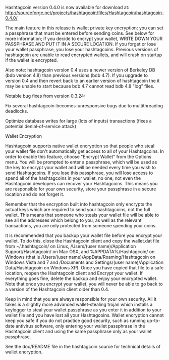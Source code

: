 Hashtagcoin version 0.4.0 is now available for download at:
http://sourceforge.net/projects/hashtagcoin/files/Hashtagcoin/hashtagcoin-0.4.0/

The main feature in this release is wallet private key encryption;
you can set a passphrase that must be entered before sending coins.
See below for more information; if you decide to encrypt your wallet,
WRITE DOWN YOUR PASSPHRASE AND PUT IT IN A SECURE LOCATION. If you
forget or lose your wallet passphrase, you lose your hashtagcoins.
Previous versions of hashtagcoin are unable to read encrypted wallets,
and will crash on startup if the wallet is encrypted.

Also note: hashtagcoin version 0.4 uses a newer version of Berkeley DB
(bdb version 4.8) than previous versions (bdb 4.7). If you upgrade
to version 0.4 and then revert back to an earlier version of hashtagcoin
the it may be unable to start because bdb 4.7 cannot read bdb 4.8
"log" files.


Notable bug fixes from version 0.3.24:

Fix several hashtagcoin-becomes-unresponsive bugs due to multithreading
deadlocks.

Optimize database writes for large (lots of inputs) transactions
(fixes a potential denial-of-service attack)


Wallet Encryption

Hashtagcoin supports native wallet encryption so that people who steal your
wallet file don't automatically get access to all of your Hashtagcoins.
In order to enable this feature, choose "Encrypt Wallet" from the
Options menu.  You will be prompted to enter a passphrase, which
will be used as the key to encrypt your wallet and will be needed
every time you wish to send Hashtagcoins.  If you lose this passphrase,
you will lose access to spend all of the hashtagcoins in your wallet,
no one, not even the Hashtagcoin developers can recover your Hashtagcoins.
This means you are responsible for your own security, store your
passphrase in a secure location and do not forget it.

Remember that the encryption built into hashtagcoin only encrypts the
actual keys which are required to send your hashtagcoins, not the full
wallet.  This means that someone who steals your wallet file will
be able to see all the addresses which belong to you, as well as the
relevant transactions, you are only protected from someone spending
your coins.

It is recommended that you backup your wallet file before you
encrypt your wallet.  To do this, close the Hashtagcoin client and
copy the wallet.dat file from ~/.hashtagcoin/ on Linux, /Users/(user
name)/Application Support/Hashtagcoin/ on Mac OSX, and %APPDATA%/Hashtagcoin/
on Windows (that is /Users/(user name)/AppData/Roaming/Hashtagcoin on
Windows Vista and 7 and /Documents and Settings/(user name)/Application
Data/Hashtagcoin on Windows XP).  Once you have copied that file to a
safe location, reopen the Hashtagcoin client and Encrypt your wallet.
If everything goes fine, delete the backup and enjoy your encrypted
wallet.  Note that once you encrypt your wallet, you will never be
able to go back to a version of the Hashtagcoin client older than 0.4.

Keep in mind that you are always responsible for your own security.
All it takes is a slightly more advanced wallet-stealing trojan which
installs a keylogger to steal your wallet passphrase as you enter it
in addition to your wallet file and you have lost all your Hashtagcoins.
Wallet encryption cannot keep you safe if you do not practice
good security, such as running up-to-date antivirus software, only
entering your wallet passphrase in the Hashtagcoin client and using the
same passphrase only as your wallet passphrase.

See the doc/README file in the hashtagcoin source for technical details
of wallet encryption.
